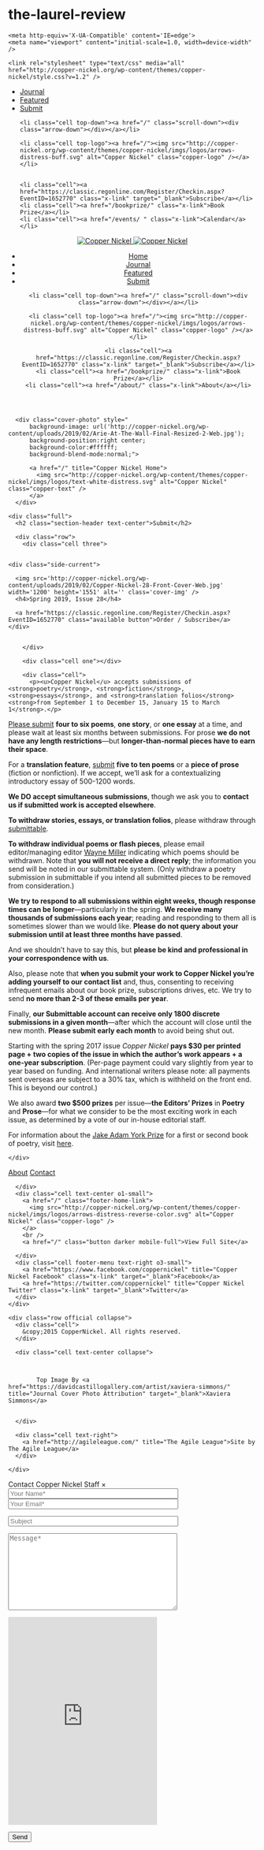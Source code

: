 # the-laurel-review



<!DOCTYPE html>
<!--[if IE 8]><html lang="en-US" class="ie ie8"><![endif]-->
<!--[if IE 9]><html lang="en-US" class="ie ie9"><![endif]-->
<html lang="en-US">
<head>
  <meta charset="UTF-8" />
	
	<meta http-equiv='X-UA-Compatible' content='IE=edge'>
	<meta name="viewport" content="initial-scale=1.0, width=device-width" />
	
  <title>Copper Nickel |   Submit</title>
  
  <meta content='yes' name='mobile-web-app-capable'>
  <meta content='yes' name='apple-mobile-web-app-capable'>
  <meta content='black' name='apple-mobile-web-app-status-bar-style'>  
  
  <meta name="apple-mobile-web-app-title" content="Lit Calendar">
  <meta name="apple-mobile-web-app-status-bar-style" content="black">
  
  
  <link href="/wp-content/themes/copper-nickel/imgs/icons/litcal-72.png" sizes="72x72" rel="apple-touch-icon-precomposed">
  <link href="/wp-content/themes/copper-nickel/imgs/icons/litcal-96.png" sizes="96x96" rel="apple-touch-icon-precomposed">
  <link href="/wp-content/themes/copper-nickel/imgs/icons/litcal-120.png" sizes="120x120" rel="apple-touch-icon-precomposed">
  <link href="/wp-content/themes/copper-nickel/imgs/icons/litcal-144.png" sizes="144x144" rel="apple-touch-icon-precomposed">
  <link href="/wp-content/themes/copper-nickel/imgs/icons/litcal-180.png" sizes="180x180" rel="apple-touch-icon-precomposed">
  
  
  <link rel="manifest" href="http://copper-nickel.org/wp-content/themes/copper-nickel/manifest.json">
  
  <script src="http://copper-nickel.org/wp-content/themes/copper-nickel/scripts/modernizr.custom.2.js"></script>
  <script src="http://code.jquery.com/jquery-2.1.1.min.js"></script>
  <script src="http://copper-nickel.org/wp-content/themes/copper-nickel/scripts/scripts.js"></script>
  <script type="text/javascript" src="http://copper-nickel.org/wp-content/themes/copper-nickel/scripts/jquery.calendario.js"></script>
  
  <link rel="profile" href="//gmpg.org/xfn/11">
	<link rel="pingback" href="http://copper-nickel.org/xmlrpc.php">
	
	<link rel="stylesheet" type="text/css" media="all" href="http://copper-nickel.org/wp-content/themes/copper-nickel/style.css?v=1.2" />
	
  <link rel='dns-prefetch' href='//s.w.org' />
<link rel="alternate" type="application/rss+xml" title="Copper Nickel &raquo; Submit Comments Feed" href="http://copper-nickel.org/submit/feed/" />
<link rel='stylesheet' id='contact-form-7-css'  href='http://copper-nickel.org/wp-content/plugins/contact-form-7/includes/css/styles.css?ver=5.0.1' type='text/css' media='all' />
<script type='text/javascript' src='http://copper-nickel.org/wp-includes/js/jquery/jquery.js?ver=1.12.4'></script>
<script type='text/javascript' src='http://copper-nickel.org/wp-includes/js/jquery/jquery-migrate.min.js?ver=1.4.1'></script>
<link rel='https://api.w.org/' href='http://copper-nickel.org/wp-json/' />
<link rel="EditURI" type="application/rsd+xml" title="RSD" href="http://copper-nickel.org/xmlrpc.php?rsd" />
<link rel="wlwmanifest" type="application/wlwmanifest+xml" href="http://copper-nickel.org/wp-includes/wlwmanifest.xml" /> 
<meta name="generator" content="WordPress 4.9.11" />
<link rel="canonical" href="http://copper-nickel.org/submit/" />
<link rel='shortlink' href='http://copper-nickel.org/?p=233' />
<link rel="alternate" type="application/json+oembed" href="http://copper-nickel.org/wp-json/oembed/1.0/embed?url=http%3A%2F%2Fcopper-nickel.org%2Fsubmit%2F" />
<link rel="alternate" type="text/xml+oembed" href="http://copper-nickel.org/wp-json/oembed/1.0/embed?url=http%3A%2F%2Fcopper-nickel.org%2Fsubmit%2F&#038;format=xml" />
		<style type="text/css">.recentcomments a{display:inline !important;padding:0 !important;margin:0 !important;}</style>
		
</head>

<body class="page-template-default page page-id-233 page-submit">

<script>
  (function(i,s,o,g,r,a,m){i['GoogleAnalyticsObject']=r;i[r]=i[r]||function(){
  (i[r].q=i[r].q||[]).push(arguments)},i[r].l=1*new Date();a=s.createElement(o),
  m=s.getElementsByTagName(o)[0];a.async=1;a.src=g;m.parentNode.insertBefore(a,m)
  })(window,document,'script','//www.google-analytics.com/analytics.js','ga');

  ga('create', 'UA-6081039-24', 'auto');
  ga('send', 'pageview');
</script>

<script src="http://copper-nickel.org/wp-content/themes/copper-nickel/scripts/bodyscripts.js"></script>

<div class="scroll-menu">
  <ul class="main-menu row">
    <li class="cell"><a href="/journal/" class="x-link">Journal</a></li>
    <li class="cell"><a href="/featured/" class="x-link">Featured</a></li>
    <li class="cell"><a href="/submit/" class="x-link">Submit</a></li>
    
    <li class="cell top-down"><a href="/" class="scroll-down"><div class="arrow-down"></div></a></li>
    
    <li class="cell top-logo"><a href="/"><img src="http://copper-nickel.org/wp-content/themes/copper-nickel/imgs/logos/arrows-distress-buff.svg" alt="Copper Nickel" class="copper-logo" /></a></li>
    
    
    <li class="cell"><a href="https://classic.regonline.com/Register/Checkin.aspx?EventID=1652770" class="x-link" target="_blank">Subscribe</a></li>
    <li class="cell"><a href="/bookprize/" class="x-link">Book Prize</a></li>
    <li class="cell"><a href="/events/ " class="x-link">Calendar</a></li>
  </ul>
</div>
 
<header>
  <div class="row mobile-header hold">
    <div class="cell text-left">
      <a href="/" class="mobile-home">
        <img src="http://copper-nickel.org/wp-content/themes/copper-nickel/imgs/logos/arrows-distress-buff.svg" alt="Copper Nickel" class="copper-logo" />
        <img src="http://copper-nickel.org/wp-content/themes/copper-nickel/imgs/logos/text-gray-distress.svg" alt="Copper Nickel" class="copper-logo-text" />
      </a>
    </div>
    <div class="cell text-right fit">
      <span class="mobile-menu">
        <span></span>
        <span></span>
        <span></span>
        <span></span>      
      </span>
    </div>
  </div>
  
  <ul class="main-menu row">
    <li class="cell mobile-home"><a href="/">Home</a></li>
    <li class="cell"><a href="/journal/" class="x-link">Journal</a></li>
    <li class="cell"><a href="/featured/" class="x-link">Featured</a></li>
    <li class="cell"><a href="/submit/" class="x-link">Submit</a></li>
    
    <li class="cell top-down"><a href="/" class="scroll-down"><div class="arrow-down"></div></a></li>
    
    <li class="cell top-logo"><a href="/"><img src="http://copper-nickel.org/wp-content/themes/copper-nickel/imgs/logos/arrows-distress-buff.svg" alt="Copper Nickel" class="copper-logo" /></a></li>
    
    <li class="cell"><a href="https://classic.regonline.com/Register/Checkin.aspx?EventID=1652770" class="x-link" target="_blank">Subscribe</a></li>
    <li class="cell"><a href="/bookprize/" class="x-link">Book Prize</a></li>
    <li class="cell"><a href="/about/" class="x-link">About</a></li>
  </ul>
</header>


<section id="content">

<div class="current-issue sub-current">

          
      <div class="cover-photo" style="
          background-image: url('http://copper-nickel.org/wp-content/uploads/2019/02/Arie-At-The-Wall-Final-Resized-2-Web.jpg'); 
          background-position:right center;
          background-color:#ffffff;
          background-blend-mode:normal;">    
            
          <a href="/" title="Copper Nickel Home">
            <img src="http://copper-nickel.org/wp-content/themes/copper-nickel/imgs/logos/text-white-distress.svg" alt="Copper Nickel" class="copper-text" />   
          </a> 
      </div>
        
      
  

</div>

<div class="main-container">  
  <div class="page-content padded">
    
    <div class="full">
      <h2 class="section-header text-center">Submit</h2>
      
      <div class="row">
        <div class="cell three">
                   
    
    <div class="side-current">
  
      <img src='http://copper-nickel.org/wp-content/uploads/2019/02/Copper-Nickel-28-Front-Cover-Web.jpg' width='1200' height='1551' alt='' class='cover-img' />  
      <h4>Spring 2019, Issue 28</h4>
      
      <a href="https://classic.regonline.com/Register/Checkin.aspx?EventID=1652770" class="available button">Order / Subscribe</a>
    </div>
    

        </div>
        
        <div class="cell one"></div>
        
        <div class="cell">
          <p><u>Copper Nickel</u> accepts submissions of <strong>poetry</strong>, <strong>fiction</strong>, <strong>essays</strong>, and <strong>translation folios</strong> <strong>from September 1 to December 15, January 15 to March 1</strong>.</p>
<p><a href="https://coppernickel.submittable.com/submit" target="_blank" rel="noopener noreferrer">Please submit</a> <strong>four to six poems</strong>, <strong>one story</strong>, or <strong>one essay</strong> at a time, and please wait at least six months between submissions. For prose <strong>we do not have any length restrictions</strong>—but <strong>longer-than-normal pieces have to earn their space</strong>.</p>
<p>For a <strong>translation feature</strong>, <a href="https://coppernickel.submittable.com/submit" target="_blank" rel="noopener noreferrer">submit</a> <strong>five to ten poems</strong> or a <strong>piece of prose</strong> (fiction or nonfiction). If we accept, we’ll ask for a contextualizing introductory essay of 500-1200 words.</p>
<p><strong>We DO accept simultaneous submissions</strong>, though we ask you to <strong>contact us if submitted work is accepted elsewhere</strong>.</p>
<p><strong>To withdraw stories, essays, or translation folios</strong>, please withdraw through <a href="http://coppernickel.submittable.com" target="_blank" rel="noopener noreferrer">submittable</a>.</p>
<p><strong>To withdraw individual poems or flash pieces</strong>, please email editor/managing editor <a href="mailto:wayne.miller@ucdenver.edu">Wayne Miller</a> indicating which poems should be withdrawn. Note that <strong>you will not receive a direct reply</strong>; the information you send will be noted in our submittable system. (Only withdraw a poetry submission in submittable if you intend all submitted pieces to be removed from consideration.)</p>
<p><strong>We try to respond to all submissions within eight weeks, though response times can be longer</strong>—particularly in the spring. <strong>We receive many thousands of submissions each year</strong>; reading and responding to them all is sometimes slower than we would like. <strong>Please do not query about your submission until at least three months have passed</strong>.</p>
<p>And we shouldn&#8217;t have to say this, but <strong>please be kind and professional in your correspondence with us</strong>.</p>
<p>Also, please note that <strong>when you submit your work to Copper Nickel you&#8217;re adding yourself to our contact list</strong> and, thus, consenting to receiving infrequent emails about our book prize, subscriptions drives, etc. We try to send <strong>no more than 2-3 of these emails per year</strong>.</p>
<p>Finally, <strong>our Submittable account can receive only 1800 discrete submissions in a given month</strong>—after which the account will close until the new month. <strong>Please submit early each month</strong> to avoid being shut out.</p>
<p>Starting with the spring 2017 issue <em>Copper Nickel</em> <strong>pays $30 per printed page + two copies of the issue in which the author&#8217;s work appears + a one-year subscription</strong>. (Per-page payment could vary slightly from year to year based on funding. And international writers please note: all payments sent overseas are subject to a 30% tax, which is withheld on the front end. This is beyond our control.)</p>
<p>We also award <strong>two $500 prizes</strong> per issue—<strong>the Editors’ Prizes</strong> in <strong>Poetry</strong> and <strong>Prose</strong>—for what we consider to be the most exciting work in each issue, as determined by a vote of our in-house editorial staff.</p>
<p>For information about the <a href="http://copper-nickel.org/bookprize/">Jake Adam York Prize</a> for a first or second book of poetry, visit <a href="http://copper-nickel.org/bookprize/">here</a>.</p>
        </div>
      </div>
    
    </div>

  </div>

</div>


</section>

<footer>
  <div class="full">
    <div class="row align-bottom">
      <div class="cell footer-menu o2-small">
        <a href="/about/" class="x-link">About</a>
        <a href="#contact-modal" class="x-link modal-pop">Contact</a>
        
      </div>
      <div class="cell text-center o1-small">
        <a href="/" class="footer-home-link">
          <img src="http://copper-nickel.org/wp-content/themes/copper-nickel/imgs/logos/arrows-distress-reverse-color.svg" alt="Copper Nickel" class="copper-logo" />
        </a>
        <br />
        <a href="/" class="button darker mobile-full">View Full Site</a>
        
      </div>
      <div class="cell footer-menu text-right o3-small">
        <a href="https://www.facebook.com/coppernickel" title="Copper Nickel Facebook" class="x-link" target="_blank">Facebook</a>
        <a href="https://twitter.com/coppernickel" title="Copper Nickel Twitter" class="x-link" target="_blank">Twitter</a>
      </div>
    </div>
    
    <div class="row official collapse">
      <div class="cell">
        &copy;2015 CopperNickel. All rights reserved.
      </div>
      
      <div class="cell text-center collapse">

                 

            Top Image By <a href="https://davidcastillogallery.com/artist/xaviera-simmons/" title="Journal Cover Photo Attribution" target="_blank">Xaviera Simmons</a>

                
      </div>
      
      <div class="cell text-right">
        <a href="http://agileleague.com/" title="The Agile League">Site by The Agile League</a>
      </div>
      
    </div>
    
  </div>
</footer>

<div class="modal" id="contact-modal">
  <div class="modal-header">Contact Copper Nickel Staff <span class="close">&times;</span></div>
  <div class="modal-body">
    <div role="form" class="wpcf7" id="wpcf7-f191-o1" lang="en-US" dir="ltr">
<div class="screen-reader-response"></div>
<form action="/submit/#wpcf7-f191-o1" method="post" class="wpcf7-form" novalidate="novalidate">
<div style="display: none;">
<input type="hidden" name="_wpcf7" value="191" />
<input type="hidden" name="_wpcf7_version" value="5.0.1" />
<input type="hidden" name="_wpcf7_locale" value="en_US" />
<input type="hidden" name="_wpcf7_unit_tag" value="wpcf7-f191-o1" />
<input type="hidden" name="_wpcf7_container_post" value="0" />
</div>
<div class="row">
<div class="cell"><span class="wpcf7-form-control-wrap your-name"><input type="text" name="your-name" value="" size="40" class="wpcf7-form-control wpcf7-text wpcf7-validates-as-required" aria-required="true" aria-invalid="false" placeholder="Your Name*" /></span></div>
<div class="cell"><span class="wpcf7-form-control-wrap your-email"><input type="email" name="your-email" value="" size="40" class="wpcf7-form-control wpcf7-text wpcf7-email wpcf7-validates-as-required wpcf7-validates-as-email" aria-required="true" aria-invalid="false" placeholder="Your Email*" /></span></div>
</div>
<p><span class="wpcf7-form-control-wrap your-subject"><input type="text" name="your-subject" value="" size="40" class="wpcf7-form-control wpcf7-text" aria-invalid="false" placeholder="Subject" /></span></p>
<p><span class="wpcf7-form-control-wrap your-message"><textarea name="your-message" cols="40" rows="10" class="wpcf7-form-control wpcf7-textarea" aria-invalid="false" placeholder="Message*"></textarea></span></p>
<div class="wpcf7-form-control-wrap"><div data-sitekey="6LciuQ0TAAAAAIGqrlTVWKMNnbA14ONczn6pJKpO" class="wpcf7-form-control g-recaptcha wpcf7-recaptcha capt"></div>
<noscript>
	<div style="width: 302px; height: 422px;">
		<div style="width: 302px; height: 422px; position: relative;">
			<div style="width: 302px; height: 422px; position: absolute;">
				<iframe src="https://www.google.com/recaptcha/api/fallback?k=6LciuQ0TAAAAAIGqrlTVWKMNnbA14ONczn6pJKpO" frameborder="0" scrolling="no" style="width: 302px; height:422px; border-style: none;">
				</iframe>
			</div>
			<div style="width: 300px; height: 60px; border-style: none; bottom: 12px; left: 25px; margin: 0px; padding: 0px; right: 25px; background: #f9f9f9; border: 1px solid #c1c1c1; border-radius: 3px;">
				<textarea id="g-recaptcha-response" name="g-recaptcha-response" class="g-recaptcha-response" style="width: 250px; height: 40px; border: 1px solid #c1c1c1; margin: 10px 25px; padding: 0px; resize: none;">
				</textarea>
			</div>
		</div>
	</div>
</noscript>
</div>
<p><input type="submit" value="Send" class="wpcf7-form-control wpcf7-submit" /></p>
<div class="wpcf7-response-output wpcf7-display-none"></div></form></div>  </div>
</div>

<div class="modal-overlay"></div>

<script type="text/javascript">
var recaptchaWidgets = [];
var recaptchaCallback = function() {
	var forms = document.getElementsByTagName( 'form' );
	var pattern = /(^|\s)g-recaptcha(\s|$)/;

	for ( var i = 0; i < forms.length; i++ ) {
		var divs = forms[ i ].getElementsByTagName( 'div' );

		for ( var j = 0; j < divs.length; j++ ) {
			var sitekey = divs[ j ].getAttribute( 'data-sitekey' );

			if ( divs[ j ].className && divs[ j ].className.match( pattern ) && sitekey ) {
				var params = {
					'sitekey': sitekey,
					'type': divs[ j ].getAttribute( 'data-type' ),
					'size': divs[ j ].getAttribute( 'data-size' ),
					'theme': divs[ j ].getAttribute( 'data-theme' ),
					'badge': divs[ j ].getAttribute( 'data-badge' ),
					'tabindex': divs[ j ].getAttribute( 'data-tabindex' )
				};

				var callback = divs[ j ].getAttribute( 'data-callback' );

				if ( callback && 'function' == typeof window[ callback ] ) {
					params[ 'callback' ] = window[ callback ];
				}

				var expired_callback = divs[ j ].getAttribute( 'data-expired-callback' );

				if ( expired_callback && 'function' == typeof window[ expired_callback ] ) {
					params[ 'expired-callback' ] = window[ expired_callback ];
				}

				var widget_id = grecaptcha.render( divs[ j ], params );
				recaptchaWidgets.push( widget_id );
				break;
			}
		}
	}
};

document.addEventListener( 'wpcf7submit', function( event ) {
	switch ( event.detail.status ) {
		case 'spam':
		case 'mail_sent':
		case 'mail_failed':
			for ( var i = 0; i < recaptchaWidgets.length; i++ ) {
				grecaptcha.reset( recaptchaWidgets[ i ] );
			}
	}
}, false );
</script>
<script type='text/javascript' src='http://copper-nickel.org/wp-includes/js/jquery/ui/core.min.js?ver=1.11.4'></script>
<script type='text/javascript' src='http://copper-nickel.org/wp-includes/js/jquery/ui/datepicker.min.js?ver=1.11.4'></script>
<script type='text/javascript'>
jQuery(document).ready(function(jQuery){jQuery.datepicker.setDefaults({"closeText":"Close","currentText":"Today","monthNames":["January","February","March","April","May","June","July","August","September","October","November","December"],"monthNamesShort":["Jan","Feb","Mar","Apr","May","Jun","Jul","Aug","Sep","Oct","Nov","Dec"],"nextText":"Next","prevText":"Previous","dayNames":["Sunday","Monday","Tuesday","Wednesday","Thursday","Friday","Saturday"],"dayNamesShort":["Sun","Mon","Tue","Wed","Thu","Fri","Sat"],"dayNamesMin":["S","M","T","W","T","F","S"],"dateFormat":"MM d, yy","firstDay":1,"isRTL":false});});
</script>
<script type='text/javascript'>
/* <![CDATA[ */
var wpcf7 = {"apiSettings":{"root":"http:\/\/copper-nickel.org\/wp-json\/contact-form-7\/v1","namespace":"contact-form-7\/v1"},"recaptcha":{"messages":{"empty":"Please verify that you are not a robot."}}};
/* ]]> */
</script>
<script type='text/javascript' src='http://copper-nickel.org/wp-content/plugins/contact-form-7/includes/js/scripts.js?ver=5.0.1'></script>
<script type='text/javascript' src='http://copper-nickel.org/wp-includes/js/wp-embed.min.js?ver=4.9.11'></script>
<script type='text/javascript' src='https://www.google.com/recaptcha/api.js?onload=recaptchaCallback&#038;render=explicit&#038;ver=2.0'></script>

</body>
</html>
